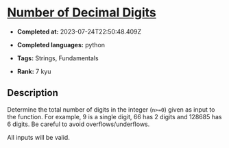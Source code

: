 # [Number of Decimal Digits](https://www.codewars.com/kata/58fa273ca6d84c158e000052)

- **Completed at:** 2023-07-24T22:50:48.409Z

- **Completed languages:** python

- **Tags:** Strings, Fundamentals

- **Rank:** 7 kyu

## Description

Determine the total number of digits in the integer (`n>=0`) given as input to the function. For example, 9 is a single digit, 66 has 2 digits and 128685 has 6 digits. Be careful to avoid overflows/underflows.

All inputs will be valid.
